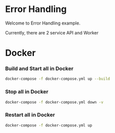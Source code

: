 # Error Handling

Welcome to Error Handling example.

Currently, there are 2 service API and Worker


# Docker

### Build and Start all in Docker
```sh
docker-compose -f docker-compose.yml up --build
```
### Stop all in Docker
```sh
docker-compose -f docker-compose.yml down -v
```
### Restart all in Docker
```sh
docker-compose -f docker-compose.yml up
```

